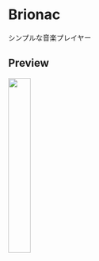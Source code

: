 # Brionac

シンプルな音楽プレイヤー

## Preview

<img src="https://user-images.githubusercontent.com/10613391/35497151-570fc006-050c-11e8-95ce-203ca4506aea.png" style="width:  30%; height: 30%;">
